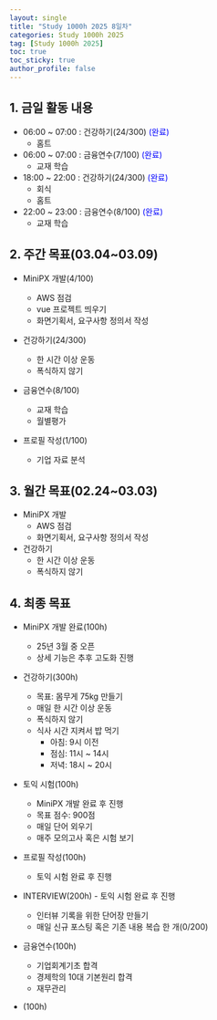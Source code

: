 ```yaml
---
layout: single
title: "Study 1000h 2025 8일차"
categories: Study 1000h 2025
tag: [Study 1000h 2025]
toc: true
toc_sticky: true
author_profile: false
---
```


## 1. 금일 활동 내용

* 06:00 ~ 07:00 : 건강하기(24/300) <span style = "color:blue">(완료)</span>
  * 홈트
* 06:00 ~ 07:00 : 금융연수(7/100) <span style = "color:blue">(완료)</span>
  * 교재 학습
* 18:00 ~ 22:00 : 건강하기(24/300) <span style = "color:blue">(완료)</span>
  * 회식
  * 홈트
* 22:00 ~ 23:00 : 금융연수(8/100) <span style = "color:blue">(완료)</span>
  * 교재 학습



##  2. 주간 목표(03.04~03.09)

* MiniPX 개발(4/100)
  * AWS 점검
  * vue 프로젝트 띄우기
  * 화면기획서, 요구사항 정의서 작성
* 건강하기(24/300)
  * 한 시간 이상 운동
  * 폭식하지 않기
* 금융연수(8/100)
  * 교재 학습
  * 월별평가

* 프로필 작성(1/100)
  * 기업 자료 분석




## 3. 월간 목표(02.24~03.03)

* MiniPX 개발
  * AWS 점검
  * 화면기획서, 요구사항 정의서 작성
* 건강하기
  * 한 시간 이상 운동
  * 폭식하지 않기



## 4. 최종 목표

* MiniPX 개발 완료(100h)
  * 25년 3월 중 오픈
  * 상세 기능은 추후 고도화 진행


* 건강하기(300h)

  * 목표: 몸무게 75kg 만들기
  * 매일 한 시간 이상 운동
  * 폭식하지 않기
  * 식사 시간 지켜서 밥 먹기
    * 아침: 9시 이전
    * 점심: 11시 ~ 14시
    * 저녁: 18시 ~ 20시
* 토익 시험(100h)

  * MiniPX 개발 완료 후 진행
  * 목표 점수: 900점
  * 매일 단어 외우기
  * 매주 모의고사 혹은 시험 보기
* 프로필 작성(100h)

  * 토익 시험 완료 후 진행
* INTERVIEW(200h) - 토익 시험 완료 후 진행
  * 인터뷰 기록을 위한 단어장 만들기
  * 매일 신규 포스팅 혹은 기존 내용 복습 한 개(0/200)
* 금융연수(100h)
  * 기업회계기초 합격
  * 경제학의 10대 기본원리 합격
  * 재무관리
* (100h)

